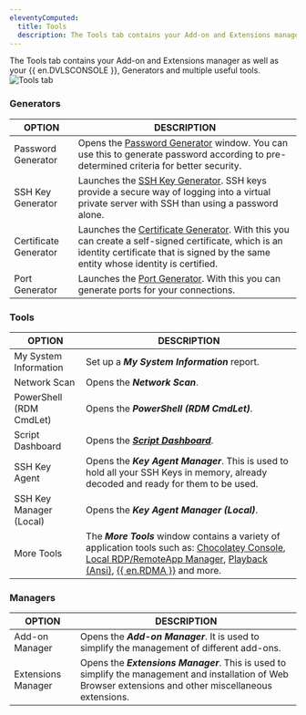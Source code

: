 ```yaml
---
eleventyComputed:
  title: Tools
  description: The Tools tab contains your Add-on and Extensions manager as well as your {{ en.DVLSCONSOLE }}, Generators and multiple useful tools.
---
```

The Tools tab contains your Add-on and Extensions manager as well as your {{ en.DVLSCONSOLE }}, Generators and multiple useful tools.
![Tools tab](https://cdnweb.devolutions.net/docs/RDMW6000_2024_1.png)

### Generators

| OPTION           | DESCRIPTION                             |
|------------------|-----------------------------------------|
| Password Generator   | Opens the [Password Generator](/rdm/windows/commands/tools/generators/password/) window. You can use this to generate password according to pre-determined criteria for better security. |
| SSH Key Generator    | Launches the [SSH Key Generator](/rdm/windows/commands/tools/generators/ssh-key/). SSH keys provide a secure way of logging into a virtual private server with SSH than using a password alone. |
| Certificate Generator| Launches the [Certificate Generator](/rdm/windows/commands/tools/generators/certificate/). With this you can create a self-signed certificate, which is an identity certificate that is signed by the same entity whose identity is certified.             |
| Port Generator       | Launches the [Port Generator](/rdm/windows/commands/tools/generators/port/). With this you can generate ports for your connections. |

### Tools

| OPTION           | DESCRIPTION                             |
|------------------|-----------------------------------------|
| My System Information    | Set up a ***My System Information*** report.|
| Network Scan  | Opens the ***Network Scan***.
| PowerShell (RDM CmdLet)  | Opens the ***PowerShell (RDM CmdLet)***.           
| Script Dashboard  | Opens the [***Script Dashboard***](/rdm/commands/tools/tools/script-dashboard/).                                                     |
| SSH Key Agent| Opens the ***Key Agent Manager***. This is used to hold all your SSH Keys in memory, already decoded and ready for them to be used.|
| SSH Key Manager (Local)| Opens the ***Key Agent Manager  (Local)***.                                       |
| More Tools               | The ***More Tools*** window contains a variety of application tools such as: [Chocolatey Console](/rdm/windows/commands/tools/tools/more-tools/chocolatey-console/), [Local RDP/RemoteApp Manager](/rdm/windows/commands/tools/tools/more-tools/local-rdp-remoteapp-manager/), [Playback (Ansi)](/rdm/windows/commands/tools/tools/more-tools/terminal-playback/), [{{ en.RDMA }}](/rdm/windows/commands/tools/tools/more-tools/rdm-agent/) and more. |


### Managers

| OPTION            | DESCRIPTION                                                                                             |
|-------------------|---------------------------------------------------------------------------------------------------------|
| Add-on Manager    | Opens the ***Add-on Manager***. It is used to simplify the management of different add-ons.             |
| Extensions Manager| Opens the ***Extensions Manager***. This is used to simplify the management and installation of Web Browser extensions and other miscellaneous extensions. |

